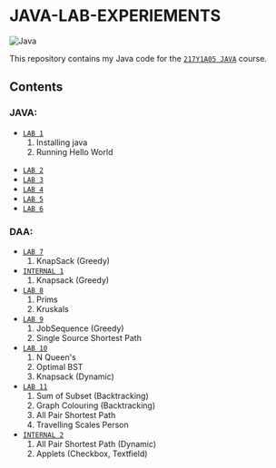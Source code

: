 # JAVA-LAB-EXPERIEMENTS
![Java](https://img.shields.io/badge/Java-17.0.6-blue.svg)

This repository contains my Java code for the [`217Y1A05 JAVA`](https://github.com/srinu2003/217Y1A05C0-JAVA) course.

## Contents 
### JAVA:
- [`LAB 1`](<LAB 1>)
    1. Installing java
    2. Running Hello World
+ [`LAB 2`](<LAB 2>)
+ [`LAB 3`](<LAB 3>)
+ [`LAB 4`](<LAB 4>)
+ [`LAB 5`](<LAB 5>)
+ [`LAB 6`](<LAB 6>)

### DAA:
- [`LAB 7`](<LAB 7>)
    1. KnapSack (Greedy)
    <!-- 2. -->
- [`INTERNAL 1`](<INTERNAL 1>)
    1. Knapsack (Greedy)
- [`LAB 8`](<LAB 8>)
    1. Prims
    2. Kruskals
- [`LAB 9`](<LAB 9>)
    1. JobSequence (Greedy)
    <!-- 2. JobSequence -->
    2. Single Source Shortest Path
- [`LAB 10`](<LAB 10>)
    1. N Queen's
    2. Optimal BST
    3. Knapsack (Dynamic)
- [`LAB 11`](<LAB 11>)
    1. Sum of Subset (Backtracking)
    2. Graph Colouring (Backtracking)
    3. All Pair Shortest Path
    4. Travelling Scales Person
- [`INTERNAL 2`](<INTERNAL 2>)
    1. All Pair Shortest Path (Dynamic)
    2. Applets (Checkbox, Textfield)
<!-- ## License

This repository is licensed under the MLRITM License.
I hope this is helpful! Let me know if you have any other questions. -->
